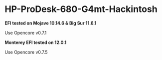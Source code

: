 # HP-ProDesk-680-G4mt-Hackintosh



**EFI tested on Mojave 10.14.6 & Big Sur 11.6.1**

Use Opencore v0.7.1



**Monterey EFI  tested on 12.0.1**

Use Opencore v0.7.5




